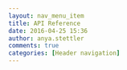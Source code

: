```yaml
---
layout: nav_menu_item
title: API Reference
date: 2016-04-25 15:36
author: anya.stettler
comments: true
categories: [Header navigation]
---
```


